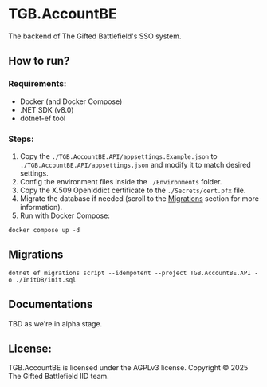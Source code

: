 # TGB.AccountBE

The backend of The Gifted Battlefield's SSO system.

## How to run?

### Requirements:

- Docker (and Docker Compose)
- .NET SDK (v8.0)
- dotnet-ef tool

### Steps:

1. Copy the `./TGB.AccountBE.API/appsettings.Example.json` to `./TGB.AccountBE.API/appsettings.json`
   and modify it to match desired settings.
2. Config the environment files inside the `./Environments` folder.
3. Copy the X.509 OpenIddict certificate to the `./Secrets/cert.pfx` file.
4. Migrate the database if needed (scroll to the [Migrations](#migrations) section for more
   information).
5. Run with Docker Compose:

```shell
docker compose up -d
```

## Migrations

```shell
dotnet ef migrations script --idempotent --project TGB.AccountBE.API -o ./InitDB/init.sql
```

## Documentations

TBD as we're in alpha stage.

## License:

TGB.AccountBE is licensed under the AGPLv3 license. Copyright &copy; 2025 The Gifted Battlefield IID
team.
